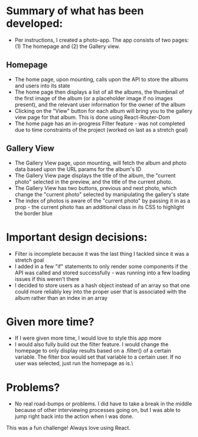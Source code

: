
# Summary of what has been developed:

- Per instructions, I created a photo-app. The app consists of two pages: (1) The homepage and (2) the Gallery view.

## Homepage
- The home page, upon mounting, calls upon the API to store the albums and users into its state
- The home page then displays a list of all the albums, the thumbnail of the first image of the album (or a placeholder image if no images present), and the relevant user information for the owner of the album
- Clicking on the "View" button for each album will bring you to the gallery view page for that album. This is done using React-Router-Dom
- The home page has an in-progress Filter feature - was not completed due to time constraints of the project (worked on last as a stretch goal)

## Gallery View
- The Gallery View page, upon mounting, will fetch the album and photo data based upon the URL params for the album's ID
- The Gallery View page displays the title of the album, the "current photo" selected in the preview, and the title of the current photo.
- The Gallery View has two buttons, previous and next photo, which change the "current photo" selected by manipulating the gallery's state
- The index of photos is aware of the "current photo" by passing it in as a prop - the current photo has an additional class in its CSS to highlight the border blue


# Important design decisions:

- Filter is incomplete because it was the last thing I tackled since it was a stretch goal
- I added in a few "if" statements to only render some components if the API was called and stored successfully - was running into a few loading issues if this weren't there
- I decided to store users as a hash object instead of an array so that one could more reliably key into the proper user that is associated with the album rather than an index in an array


# Given more time?

- If I were given more time, I would love to style this app more
- I would also fully build out the filter feature. I would change the homepage to only display results based on a .filter() of a certain variable. The filter box would set that variable to a certain user. If no user was selected, just run the homepage as is.\


# Problems?

- No real road-bumps or problems. I did have to take a break in the middle because of other interviewing processes going on, but I was able to jump right back into the action when I was done.

This was a fun challenge! Always love using React.

